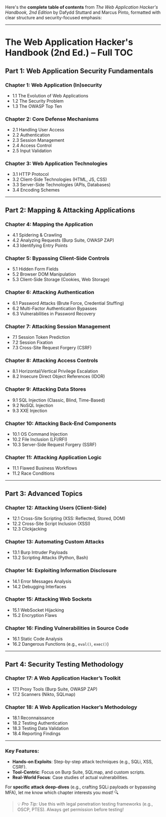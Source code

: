 Here's the **complete table of contents** from *The Web Application Hacker's Handbook, 2nd Edition* by Dafydd Stuttard and Marcus Pinto, formatted with clear structure and security-focused emphasis:

---

# **The Web Application Hacker's Handbook (2nd Ed.) – Full TOC**

## **Part 1: Web Application Security Fundamentals**
### **Chapter 1: Web Application (In)security**
- 1.1 The Evolution of Web Applications  
- 1.2 The Security Problem  
- 1.3 The OWASP Top Ten  

### **Chapter 2: Core Defense Mechanisms**
- 2.1 Handling User Access  
- 2.2 Authentication  
- 2.3 Session Management  
- 2.4 Access Control  
- 2.5 Input Validation  

### **Chapter 3: Web Application Technologies**
- 3.1 HTTP Protocol  
- 3.2 Client-Side Technologies (HTML, JS, CSS)  
- 3.3 Server-Side Technologies (APIs, Databases)  
- 3.4 Encoding Schemes  

---

## **Part 2: Mapping & Attacking Applications**
### **Chapter 4: Mapping the Application**
- 4.1 Spidering & Crawling  
- 4.2 Analyzing Requests (Burp Suite, OWASP ZAP)  
- 4.3 Identifying Entry Points  

### **Chapter 5: Bypassing Client-Side Controls**
- 5.1 Hidden Form Fields  
- 5.2 Browser DOM Manipulation  
- 5.3 Client-Side Storage (Cookies, Web Storage)  

### **Chapter 6: Attacking Authentication**
- 6.1 Password Attacks (Brute Force, Credential Stuffing)  
- 6.2 Multi-Factor Authentication Bypasses  
- 6.3 Vulnerabilities in Password Recovery  

### **Chapter 7: Attacking Session Management**
- 7.1 Session Token Prediction  
- 7.2 Session Fixation  
- 7.3 Cross-Site Request Forgery (CSRF)  

### **Chapter 8: Attacking Access Controls**
- 8.1 Horizontal/Vertical Privilege Escalation  
- 8.2 Insecure Direct Object References (IDOR)  

### **Chapter 9: Attacking Data Stores**
- 9.1 SQL Injection (Classic, Blind, Time-Based)  
- 9.2 NoSQL Injection  
- 9.3 XXE Injection  

### **Chapter 10: Attacking Back-End Components**
- 10.1 OS Command Injection  
- 10.2 File Inclusion (LFI/RFI)  
- 10.3 Server-Side Request Forgery (SSRF)  

### **Chapter 11: Attacking Application Logic**
- 11.1 Flawed Business Workflows  
- 11.2 Race Conditions  

---

## **Part 3: Advanced Topics**
### **Chapter 12: Attacking Users (Client-Side)**
- 12.1 Cross-Site Scripting (XSS: Reflected, Stored, DOM)  
- 12.2 Cross-Site Script Inclusion (XSSI)  
- 12.3 Clickjacking  

### **Chapter 13: Automating Custom Attacks**
- 13.1 Burp Intruder Payloads  
- 13.2 Scripting Attacks (Python, Bash)  

### **Chapter 14: Exploiting Information Disclosure**
- 14.1 Error Messages Analysis  
- 14.2 Debugging Interfaces  

### **Chapter 15: Attacking Web Sockets**
- 15.1 WebSocket Hijacking  
- 15.2 Encryption Flaws  

### **Chapter 16: Finding Vulnerabilities in Source Code**
- 16.1 Static Code Analysis  
- 16.2 Dangerous Functions (e.g., `eval()`, `exec()`)  

---

## **Part 4: Security Testing Methodology**
### **Chapter 17: A Web Application Hacker’s Toolkit**
- 17.1 Proxy Tools (Burp Suite, OWASP ZAP)  
- 17.2 Scanners (Nikto, SQLmap)  

### **Chapter 18: A Web Application Hacker’s Methodology**
- 18.1 Reconnaissance  
- 18.2 Testing Authentication  
- 18.3 Testing Data Validation  
- 18.4 Reporting Findings  

---

### **Key Features**:
- **Hands-on Exploits**: Step-by-step attack techniques (e.g., SQLi, XSS, CSRF).  
- **Tool-Centric**: Focus on Burp Suite, SQLmap, and custom scripts.  
- **Real-World Focus**: Case studies of actual vulnerabilities.  

For **specific attack deep-dives** (e.g., crafting SQLi payloads or bypassing MFA), let me know which chapter interests you most! 🔍  

> 💡 *Pro Tip:* Use this with legal penetration testing frameworks (e.g., OSCP, PTES). Always get permission before testing!